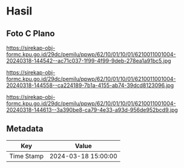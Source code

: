# Hasil

## Foto C Plano

https://sirekap-obj-formc.kpu.go.id/29dc/pemilu/ppwp/62/10/01/10/01/6210011001004-20240318-144542--ac71c037-1f99-4f99-9deb-278ea1a91bc5.jpg

https://sirekap-obj-formc.kpu.go.id/29dc/pemilu/ppwp/62/10/01/10/01/6210011001004-20240318-144558--ca224189-7b1a-4155-ab74-39dcd8123096.jpg

https://sirekap-obj-formc.kpu.go.id/29dc/pemilu/ppwp/62/10/01/10/01/6210011001004-20240318-144613--3a390be8-ca79-4e33-a93d-956de952bcd9.jpg


## Metadata

| Key        | Value               |
| ---------- | ------------------- |
| Time Stamp | 2024-03-18 15:00:00 |



